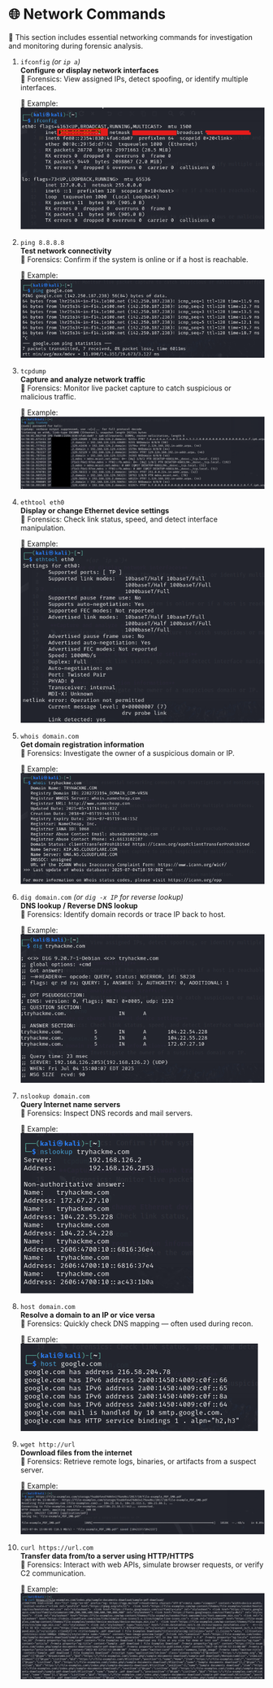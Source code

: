 # 🌐 Network Commands

📁 This section includes essential networking commands for investigation and monitoring during forensic analysis.

1. `ifconfig` *(or `ip a`)*  
   **Configure or display network interfaces**  
   📡 Forensics: View assigned IPs, detect spoofing, or identify multiple interfaces.  
   
   📸 Example:  
   ![ifconfig](./screenshots/ifconfig.png)

2. `ping 8.8.8.8`  
   **Test network connectivity**  
   📡 Forensics: Confirm if the system is online or if a host is reachable.  
   
   📸 Example:  
   ![ping](./screenshots/ping.png)

3. `tcpdump`  
   **Capture and analyze network traffic**  
   📡 Forensics: Monitor live packet capture to catch suspicious or malicious traffic.  
   
   📸 Example:  
   ![tcpdump](./screenshots/tcpdump.png)

4. `ethtool eth0`  
   **Display or change Ethernet device settings**  
   📡 Forensics: Check link status, speed, and detect interface manipulation.  
   
   📸 Example:  
   ![ethtool](./screenshots/ethtool.png)

5. `whois domain.com`  
   **Get domain registration information**  
   📡 Forensics: Investigate the owner of a suspicious domain or IP.  
   
   📸 Example:  
   ![whois](./screenshots/whois.png)

6. `dig domain.com` *(or `dig -x IP` for reverse lookup)*  
   **DNS lookup / Reverse DNS lookup**  
   📡 Forensics: Identify domain records or trace IP back to host.  
   
   📸 Example:  
   ![dig](./screenshots/dig.png)

7. `nslookup domain.com`  
   **Query Internet name servers**  
   📡 Forensics: Inspect DNS records and mail servers.  
   
   📸 Example:  
   ![nslookup](./screenshots/nslookup.png)

8. `host domain.com`  
   **Resolve a domain to an IP or vice versa**  
   📡 Forensics: Quickly check DNS mapping — often used during recon.  
   
   📸 Example:  
   ![host](./screenshots/host.png)

9. `wget http://url`  
   **Download files from the internet**  
   📡 Forensics: Retrieve remote logs, binaries, or artifacts from a suspect server.  
   
   📸 Example:  
   ![wget](./screenshots/wget.png)

10. `curl https://url.com`  
   **Transfer data from/to a server using HTTP/HTTPS**  
   📡 Forensics: Interact with web APIs, simulate browser requests, or verify C2 communication. 
    
   	📸 Example:  
   	![curl](./screenshots/curl.png)
